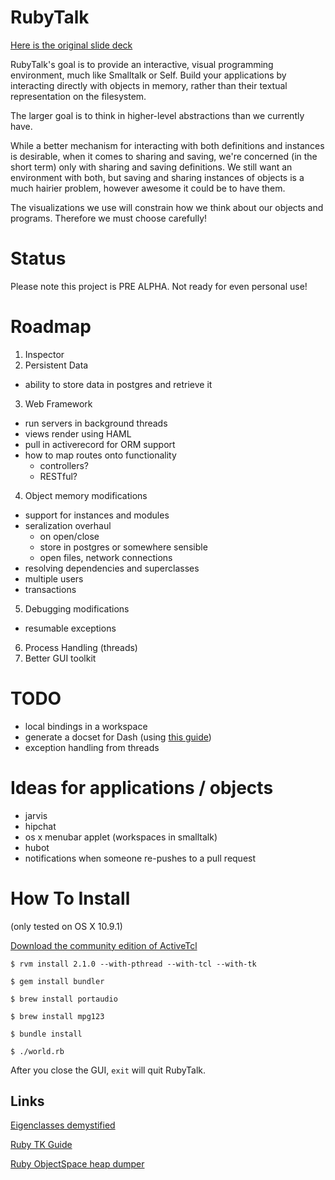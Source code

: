 RubyTalk
========

[Here is the original slide deck](https://docs.google.com/presentation/d/14CCKIB5iXrKT98HmsTGJHgk6ceFDPNabcDzhj25qvmY/edit?usp=sharing)

RubyTalk's goal is to provide an interactive, visual programming environment, much like Smalltalk or Self. Build your applications by interacting directly with objects in memory, rather than their textual representation on the filesystem.

The larger goal is to think in higher-level abstractions than we currently have.

While a better mechanism for interacting with both definitions and instances is desirable, when it comes to sharing and saving, we're concerned (in the short term) only with sharing and saving definitions. We still want an environment with both, but saving and sharing instances of objects is a much hairier problem, however awesome it could be to have them.

The visualizations we use will constrain how we think about our objects and programs. Therefore we must choose carefully!

Status
======

Please note this project is PRE ALPHA. Not ready for even personal use!

# Roadmap

1. Inspector
2. Persistent Data
  - ability to store data in postgres and retrieve it
3. Web Framework
  - run servers in background threads
  - views render using HAML
  - pull in activerecord for ORM support
  - how to map routes onto functionality
    - controllers?
    - RESTful?
4. Object memory modifications
  - support for instances and modules
  - seralization overhaul
    - on open/close
    - store in postgres or somewhere sensible
    - open files, network connections
  - resolving dependencies and superclasses
  - multiple users
  - transactions
5. Debugging modifications
  - resumable exceptions
6. Process Handling (threads)
7. Better GUI toolkit

# TODO

- local bindings in a workspace
- generate a docset for Dash (using [this guide](http://kapeli.com/docsets))
- exception handling from threads

# Ideas for applications / objects

- jarvis
- hipchat
- os x menubar applet (workspaces in smalltalk)
- hubot
- notifications when someone re-pushes to a pull request


How To Install
=============

(only tested on OS X 10.9.1)

[Download the community edition of ActiveTcl](http://www.activestate.com/activetcl)

```
$ rvm install 2.1.0 --with-pthread --with-tcl --with-tk

$ gem install bundler

$ brew install portaudio

$ brew install mpg123

$ bundle install

$ ./world.rb

```

After you close the GUI, `exit` will quit RubyTalk.


## Links

[Eigenclasses demystified](http://madebydna.com/all/code/2011/06/24/eigenclasses-demystified.html)

[Ruby TK Guide](http://www.tutorialspoint.com/ruby/ruby_tk_guide.htm)

[Ruby ObjectSpace heap dumper](http://tmm1.net/ruby21-objspace/)

